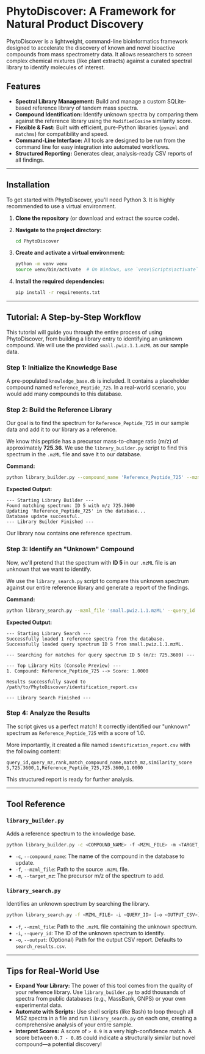 # PhytoDiscover: A Framework for Natural Product Discovery

PhytoDiscover is a lightweight, command-line bioinformatics framework designed to accelerate the discovery of known and novel bioactive compounds from mass spectrometry data. It allows researchers to screen complex chemical mixtures (like plant extracts) against a curated spectral library to identify molecules of interest.

## Features

- **Spectral Library Management:** Build and manage a custom SQLite-based reference library of tandem mass spectra.
- **Compound Identification:** Identify unknown spectra by comparing them against the reference library using the `ModifiedCosine` similarity score.
- **Flexible & Fast:** Built with efficient, pure-Python libraries (`pymzml` and `matchms`) for compatibility and speed.
- **Command-Line Interface:** All tools are designed to be run from the command line for easy integration into automated workflows.
- **Structured Reporting:** Generates clear, analysis-ready CSV reports of all findings.

---

## Installation

To get started with PhytoDiscover, you'll need Python 3. It is highly recommended to use a virtual environment.

1.  **Clone the repository** (or download and extract the source code).

2.  **Navigate to the project directory:**
    ```bash
    cd PhytoDiscover
    ```

3.  **Create and activate a virtual environment:**
    ```bash
    python -m venv venv
    source venv/bin/activate  # On Windows, use `venv\Scripts\activate`
    ```

4.  **Install the required dependencies:**
    ```bash
    pip install -r requirements.txt
    ```

---

## Tutorial: A Step-by-Step Workflow

This tutorial will guide you through the entire process of using PhytoDiscover, from building a library entry to identifying an unknown compound. We will use the provided `small.pwiz.1.1.mzML` as our sample data.

### Step 1: Initialize the Knowledge Base

A pre-populated `knowledge_base.db` is included. It contains a placeholder compound named `Reference_Peptide_725`. In a real-world scenario, you would add many compounds to this database.

### Step 2: Build the Reference Library

Our goal is to find the spectrum for `Reference_Peptide_725` in our sample data and add it to our library as a reference.

We know this peptide has a precursor mass-to-charge ratio (m/z) of approximately **725.36**. We use the `library_builder.py` script to find this spectrum in the `.mzML` file and save it to our database.

**Command:**
```bash
python library_builder.py --compound_name 'Reference_Peptide_725' --mzml_file 'small.pwiz.1.1.mzML' --target_mz 725.36
```

**Expected Output:**
```
--- Starting Library Builder ---
Found matching spectrum: ID 5 with m/z 725.3600
Updating 'Reference_Peptide_725' in the database...
Database update successful.
--- Library Builder Finished ---
```
Our library now contains one reference spectrum.

### Step 3: Identify an "Unknown" Compound

Now, we'll pretend that the spectrum with **ID 5** in our `.mzML` file is an unknown that we want to identify.

We use the `library_search.py` script to compare this unknown spectrum against our entire reference library and generate a report of the findings.

**Command:**
```bash
python library_search.py --mzml_file 'small.pwiz.1.1.mzML' --query_id '5' --output 'identification_report.csv'
```

**Expected Output:**
```
--- Starting Library Search ---
Successfully loaded 1 reference spectra from the database.
Successfully loaded query spectrum ID 5 from small.pwiz.1.1.mzML.

--- Searching for matches for query spectrum ID 5 (m/z: 725.3600) ---

--- Top Library Hits (Console Preview) ---
1. Compound: Reference_Peptide_725 --> Score: 1.0000

Results successfully saved to /path/to/PhytoDiscover/identification_report.csv

--- Library Search Finished ---
```

### Step 4: Analyze the Results

The script gives us a perfect match! It correctly identified our "unknown" spectrum as `Reference_Peptide_725` with a score of 1.0.

More importantly, it created a file named `identification_report.csv` with the following content:

```csv
query_id,query_mz,rank,match_compound_name,match_mz,similarity_score
5,725.3600,1,Reference_Peptide_725,725.3600,1.0000
```
This structured report is ready for further analysis.

---

## Tool Reference

### `library_builder.py`

Adds a reference spectrum to the knowledge base.

```bash
python library_builder.py -c <COMPOUND_NAME> -f <MZML_FILE> -m <TARGET_MZ>
```
- `-c`, `--compound_name`: The name of the compound in the database to update.
- `-f`, `--mzml_file`: Path to the source `.mzML` file.
- `-m`, `--target_mz`: The precursor m/z of the spectrum to add.

### `library_search.py`

Identifies an unknown spectrum by searching the library.

```bash
python library_search.py -f <MZML_FILE> -i <QUERY_ID> [-o <OUTPUT_CSV>]
```
- `-f`, `--mzml_file`: Path to the `.mzML` file containing the unknown spectrum.
- `-i`, `--query_id`: The ID of the unknown spectrum to identify.
- `-o`, `--output`: (Optional) Path for the output CSV report. Defaults to `search_results.csv`.

---

## Tips for Real-World Use

- **Expand Your Library:** The power of this tool comes from the quality of your reference library. Use `library_builder.py` to add thousands of spectra from public databases (e.g., MassBank, GNPS) or your own experimental data.
- **Automate with Scripts:** Use shell scripts (like Bash) to loop through all MS2 spectra in a file and run `library_search.py` on each one, creating a comprehensive analysis of your entire sample.
- **Interpret Scores:** A score of `> 0.9` is a very high-confidence match. A score between `0.7 - 0.85` could indicate a structurally similar but novel compound—a potential discovery!

